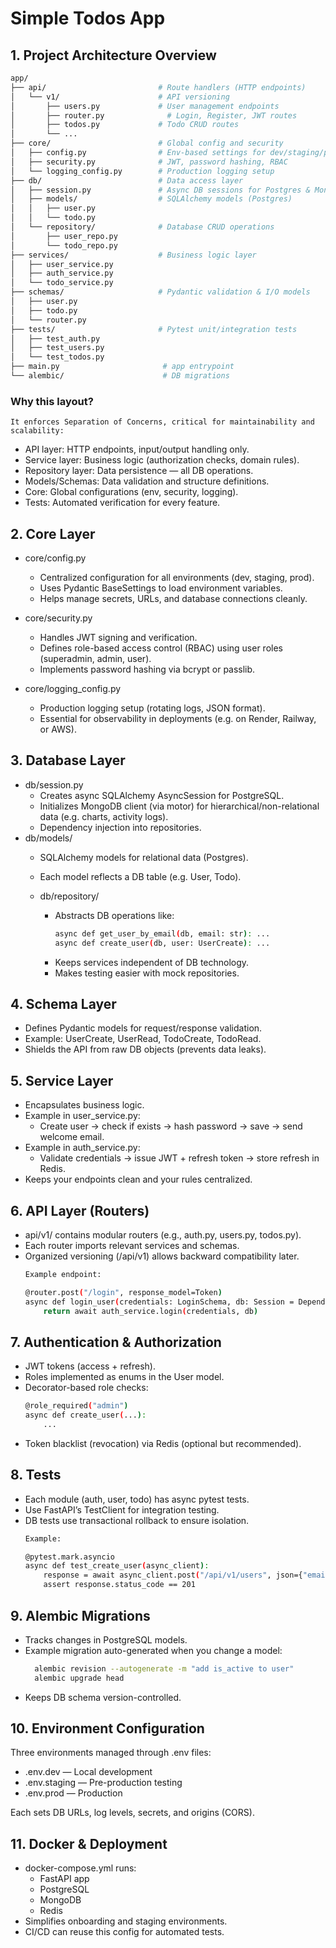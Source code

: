# Simple Todos App

## 1. Project Architecture Overview
```bash
app/
├── api/                         # Route handlers (HTTP endpoints)
│   └── v1/                      # API versioning
│       ├── users.py             # User management endpoints  
│       ├── router.py              # Login, Register, JWT routes
│       ├── todos.py             # Todo CRUD routes
│       └── ...
├── core/                        # Global config and security
│   ├── config.py                # Env-based settings for dev/staging/prod  
│   ├── security.py              # JWT, password hashing, RBAC
│   └── logging_config.py        # Production logging setup 
├── db/                          # Data access layer
│   ├── session.py               # Async DB sessions for Postgres & Mongo
│   ├── models/                  # SQLAlchemy models (Postgres)
│   │   ├── user.py              
│   │   └── todo.py
│   └── repository/              # Database CRUD operations
│       ├── user_repo.py
│       └── todo_repo.py
├── services/                    # Business logic layer
│   ├── user_service.py
│   ├── auth_service.py
│   └── todo_service.py
├── schemas/                     # Pydantic validation & I/O models
│   ├── user.py
│   ├── todo.py
│   └── router.py
├── tests/                       # Pytest unit/integration tests
│   ├── test_auth.py
│   ├── test_users.py
│   └── test_todos.py
├── main.py                       # app entrypoint
└── alembic/                      # DB migrations
```

### Why this layout?
    It enforces Separation of Concerns, critical for maintainability and scalability:

  - API layer: HTTP endpoints, input/output handling only.
  - Service layer: Business logic (authorization checks, domain rules).
  - Repository layer: Data persistence — all DB operations.
  - Models/Schemas: Data validation and structure definitions.
  - Core: Global configurations (env, security, logging).
  - Tests: Automated verification for every feature.

## 2. Core Layer
  - core/config.py
    - Centralized configuration for all environments (dev, staging, prod).
    - Uses Pydantic BaseSettings to load environment variables.
    - Helps manage secrets, URLs, and database connections cleanly.

  - core/security.py
    - Handles JWT signing and verification.
    - Defines role-based access control (RBAC) using user roles (superadmin, admin, user).
    - Implements password hashing via bcrypt or passlib.

  - core/logging_config.py
    - Production logging setup (rotating logs, JSON format).
    - Essential for observability in deployments (e.g. on Render, Railway, or AWS).

## 3. Database Layer
 - db/session.py
    - Creates async SQLAlchemy AsyncSession for PostgreSQL.
    - Initializes MongoDB client (via motor) for hierarchical/non-relational data (e.g. charts, activity logs).
    - Dependency injection into repositories.
 - db/models/
   - SQLAlchemy models for relational data (Postgres).
   - Each model reflects a DB table (e.g. User, Todo).

   - db/repository/

     - Abstracts DB operations like:
       ```bash
       async def get_user_by_email(db, email: str): ...
       async def create_user(db, user: UserCreate): ...
       ```
     - Keeps services independent of DB technology.
     - Makes testing easier with mock repositories.

## 4. Schema Layer

  - Defines Pydantic models for request/response validation.
  - Example: UserCreate, UserRead, TodoCreate, TodoRead.
  - Shields the API from raw DB objects (prevents data leaks).



## 5. Service Layer

  - Encapsulates business logic.
  - Example in user_service.py:
    - Create user → check if exists → hash password → save → send welcome email.
  - Example in auth_service.py:
    - Validate credentials → issue JWT + refresh token → store refresh in Redis.
  - Keeps your endpoints clean and your rules centralized.

## 6. API Layer (Routers)

  - api/v1/ contains modular routers (e.g., auth.py, users.py, todos.py).
  - Each router imports relevant services and schemas.
  - Organized versioning (/api/v1) allows backward compatibility later.
    ```bash
    Example endpoint:
    
    @router.post("/login", response_model=Token)
    async def login_user(credentials: LoginSchema, db: Session = Depends(get_db)):
        return await auth_service.login(credentials, db)
    ```


## 7. Authentication & Authorization

  - JWT tokens (access + refresh).
  - Roles implemented as enums in the User model.
  - Decorator-based role checks:
      ```bash
      @role_required("admin")
      async def create_user(...):
          ...
      ```
  - Token blacklist (revocation) via Redis (optional but recommended).



## 8. Tests

  - Each module (auth, user, todo) has async pytest tests.
  - Use FastAPI’s TestClient for integration testing.
  - DB tests use transactional rollback to ensure isolation.
    ```bash
    Example:
    
    @pytest.mark.asyncio
    async def test_create_user(async_client):
        response = await async_client.post("/api/v1/users", json={"email": "test@x.com"})
        assert response.status_code == 201
    ```


## 9. Alembic Migrations

- Tracks changes in PostgreSQL models.
- Example migration auto-generated when you change a model:
  ```bash
    alembic revision --autogenerate -m "add is_active to user"
    alembic upgrade head
  ```
- Keeps DB schema version-controlled.



## 10. Environment Configuration

Three environments managed through .env files:
  - .env.dev — Local development
  - .env.staging — Pre-production testing
  - .env.prod — Production

Each sets DB URLs, log levels, secrets, and origins (CORS).



## 11. Docker & Deployment

- docker-compose.yml runs:
  - FastAPI app
  - PostgreSQL
  - MongoDB
  - Redis
- Simplifies onboarding and staging environments.
- CI/CD can reuse this config for automated tests.